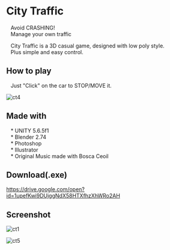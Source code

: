 # City Traffic

&nbsp;&nbsp; Avoid CRASHING!<br/>
&nbsp;&nbsp; Manage your own traffic<br/>

&nbsp;&nbsp; City Traffic is a 3D casual game, designed with low poly style.<br/>
&nbsp;&nbsp; Plus simple and easy control.<br/>

## How to play

&nbsp;&nbsp; Just "Click" on the car to STOP/MOVE it.

![ct4](https://user-images.githubusercontent.com/37819857/38221036-b86733c0-3707-11e8-9520-f5c253c5bc3c.PNG)

## Made with 

&nbsp;&nbsp; * UNITY 5.6.5f1 <br/>
&nbsp;&nbsp; * Blender 2.74 <br/>
&nbsp;&nbsp; * Photoshop <br/>
&nbsp;&nbsp; * Illustrator <br/>
&nbsp;&nbsp; * Original Music made with Bosca Ceoil

## Download(.exe)

https://drive.google.com/open?id=1upefKwi9DUjggNdX58HTXfhzXhWRo2AH

## Screenshot

![ct1](https://user-images.githubusercontent.com/37819857/38221326-260a060e-3709-11e8-924b-7e1f0676c12f.PNG)

![ct5](https://user-images.githubusercontent.com/37819857/38221355-3e79530c-3709-11e8-931a-bc14fa430609.PNG)

